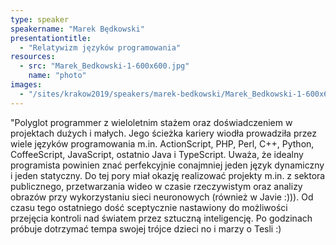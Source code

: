 ```yaml
---
type: speaker
speakername: "Marek Będkowski"
presentationtitle:
  - "Relatywizm języków programowania"
resources:
  - src: "Marek_Bedkowski-1-600x600.jpg"
    name: "photo"
images:
  - "/sites/krakow2019/speakers/marek-bedkowski/Marek_Bedkowski-1-600x600.jpg"
---
```

"Polyglot programmer z wieloletnim stażem oraz doświadczeniem w projektach
dużych i małych. Jego ścieżka kariery wiodła prowadziła przez wiele języków
programowania m.in. ActionScript, PHP, Perl, C++, Python, CoffeeScript,
JavaScript, ostatnio Java i TypeScript. Uważa, że idealny programista
powinien znać perfekcyjnie conajmniej jeden język dynamiczny i jeden statyczny.
Do tej pory miał okazję realizować projekty m.in. z sektora publicznego,
przetwarzania wideo w czasie rzeczywistym oraz analizy obrazów przy
wykorzystaniu sieci neuronowych (również w Javie :))). Od czasu tego ostatniego
dość sceptycznie nastawiony do możliwości przejęcia kontroli nad światem
przez sztuczną inteligencję. Po godzinach próbuje dotrzymać tempa swojej
trójce dzieci no i marzy o Tesli :)
